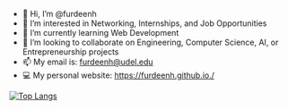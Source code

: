 - 👋 Hi, I’m @furdeenh
- 👀 I’m interested in Networking, Internships, and Job Opportunities
- 🌱 I’m currently learning Web Development
- 🤝 I’m looking to collaborate on Engineering, Computer Science, AI, or Entrepreneurship projects
- 📫 My email is: furdeenh@udel.edu
- 💻 My personal website: https://furdeenh.github.io./


<!---
![Top Langs](https://github-readme-stats.vercel.app/api/top-langs/?username=furdeenh&theme=tokyonight) 
[![Top Languages](https://github-readme-stats.vercel.app/api/top-langs?username=furdeenh&hide=html,scss,stylus,blade,jupyter%20notebook,python,css,shell,batchfile,dockerfile,typescript&theme=algolia&show_icons=true)](https://github.com/furdeenh/github-readme-stats)
[![Top Langs](https://github-readme-stats.vercel.app/api/top-langs/?username=furdeenh&theme=dracula)](https://github.com/furdeenh/github-readme-stats)
--->


[![Top Langs](https://github-readme-stats.vercel.app/api/top-langs/?username=furdeenh&theme=dracula)](https://github.com/furdeenh/github-readme-stats)

<!---
furdeenh/furdeenh is a ✨ special ✨ repository because its `README.md` (this file) appears on your GitHub profile.
You can click the Preview link to take a look at your changes.
--->
